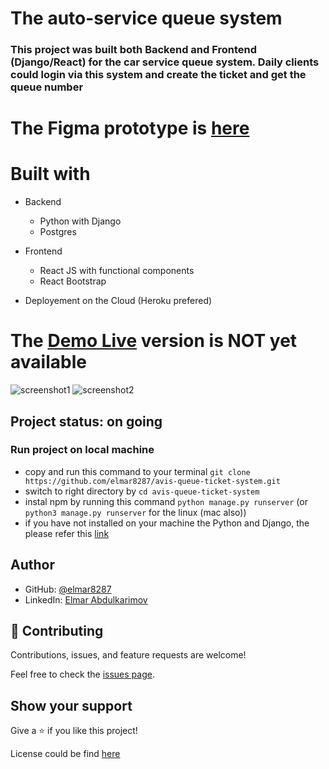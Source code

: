 # The auto-service queue system

### This project was built both Backend and Frontend (Django/React) for the car service queue system. Daily clients could login via this system and create the ticket and get the queue number

# The Figma prototype is [here](https://www.figma.com/file/Mu0tICy8ZUd3aQw5ZpCXbW/Sign-In?node-id=101%3A2)

# Built with

- Backend
  - Python with Django
  - Postgres

- Frontend
  - React JS with functional components
  - React Bootstrap
  
- Deployement on the Cloud (Heroku prefered)

<!-- ### In this project I used React JS with hooks:
- `useState()`
- `useEffect()`
- `useSelector()`
- `useDispatch()` -->

# The [Demo Live](#) version is NOT yet available
![screenshot1](https://user-images.githubusercontent.com/49064106/187414725-46f544d8-5acd-4c43-9dba-9849f3f87712.png)
![screenshot2](https://user-images.githubusercontent.com/49064106/187414859-688fad42-4bb1-4671-a68f-567d67abdf49.png)

## Project status: on going

### Run project on local machine

- copy and run this command to your terminal `git clone https://github.com/elmar8287/avis-queue-ticket-system.git`
- switch to right directory by `cd avis-queue-ticket-system`
- instal npm by running this command `python manage.py runserver` (or `python3 manage.py runserver` for the linux (mac also))
- if you have not installed on your machine the Python and Django, the please refer this [link](https://docs.djangoproject.com/en/1.8/howto/windows/#:~:text=Django%20can%20be%20installed%20easily,version%20in%20the%20command%20prompt)

## Author

- GitHub: [@elmar8287](https://github.com/elmar8287)
- LinkedIn: [Elmar Abdulkarimov](https://www.linkedin.com/in/elmar.abdulkarimov/)

## 🤝 Contributing

Contributions, issues, and feature requests are welcome!

Feel free to check the [issues page](https://github.com/elmar8287/avis-queue-ticket-system/issues).

## Show your support

Give a ⭐️ if you like this project!

License could be find [here](https://github.com/elmar8287/avis-queue-ticket-system/blob/dev/LICENSE)
